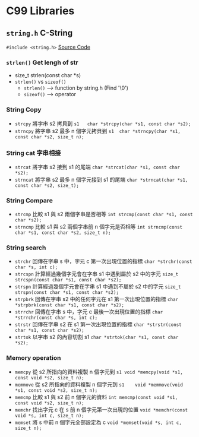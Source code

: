 # C99 Libraries

## `string.h` C-String

`#include <string.h>`
[Source Code](https://code.woboq.org/gtk/include/string.h.html)

### `strlen()` Get lengh of str

* size_t strlen(const char *s)
* `strlen()` vs `sizeof()`
  * `strlen()` --> function by string.h (Find '\0')
  * `sizeof()` --> operator

### String Copy

* `strcpy` 將字串 s2 拷貝到 `s1	char *strcpy(char *s1, const char *s2);`
* `strncpy`	將字串 s2 最多 n 個字元拷貝到 `s1	char *strncpy(char *s1, const char *s2, size_t n);`

### String cat 字串相接

* `strcat` 將字串 s2 接到 s1 的尾端	`char *strcat(char *s1, const char *s2);`
* `strncat`	將字串 s2 最多 n 個字元接到 s1 的尾端	`char *strncat(char *s1, const char *s2, size_t);`

### String Compare

* `strcmp`	比較 s1 與 s2 兩個字串是否相等 `int strcmp(const char *s1, const char *s2);`
* `strncmp`	比較 s1 與 s2 兩個字串前 n 個字元是否相等	`int strncmp(const char *s1, const char *s2, size_t n);`

### String search

* `strchr` 回傳在字串 s 中，字元 c 第一次出現位置的指標	`char *strchr(const char *s, int c);`
* `strcspn` 計算經過幾個字元會在字串 s1 中遇到屬於 s2 中的字元	`size_t strcspn(const char *s1, const char *s2);`
* `strspn` 計算經過幾個字元會在字串 s1 中遇到不屬於 s2 中的字元	`size_t strspn(const char *s1, const char *s2);`
* `strpbrk` 回傳在字串 s2 中的任何字元在 s1 第一次出現位置的指標	`char *strpbrk(const char *s1, const char *s2);`
* `strrchr` 回傳在字串 s 中，字元 c 最後一次出現位置的指標	`char *strrchr(const char *s, int c);`
* `strstr` 回傳在字串 s2 在 s1 第一次出現位置的指標 `char *strstr(const char *s1, const char *s2);`
* `strtok` 以字串 s2 的內容切割 s1 `char *strtok(char *s1, const char *s2);`

### Memory operation

* `memcpy` 從 s2 所指向的資料複製 n 個字元到 `s1	void *memcpy(void *s1, const void *s2, size_t n);`
* `memmove`	從 s2 所指向的資料複製 n 個字元到 `s1	void *memmove(void *s1, const void *s2, size_t n);`
* `memcmp` 比較 s1 與 s2 前 n 個字元的資料 `int memcmp(const void *s1, const void *s2, size_t n);`
* `memchr` 找出字元 c 在 s 前 n 個字元第一次出現的位置 `void *memchr(const void *s, int c, size_t n);`
* `memset` 將 s 中前 n 個字元全部設定為 c	`void *memset(void *s, int c, size_t n);`